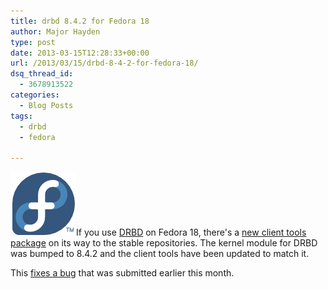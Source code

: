 ```yaml
---
title: drbd 8.4.2 for Fedora 18
author: Major Hayden
type: post
date: 2013-03-15T12:28:33+00:00
url: /2013/03/15/drbd-8-4-2-for-fedora-18/
dsq_thread_id:
  - 3678913522
categories:
  - Blog Posts
tags:
  - drbd
  - fedora

---
```

[<img src="/wp-content/uploads/2012/01/fedorainfinity.png" alt="Fedora Infinity Logo" width="105" height="102" class="alignright size-full wp-image-2712" />][1]If you use [DRBD][2] on Fedora 18, there's a [new client tools package][3] on its way to the stable repositories. The kernel module for DRBD was bumped to 8.4.2 and the client tools have been updated to match it.

This [fixes a bug][4] that was submitted earlier this month.

<br clear="all" />

 [1]: /wp-content/uploads/2012/01/fedorainfinity.png
 [2]: http://en.wikipedia.org/wiki/DRBD
 [3]: https://admin.fedoraproject.org/updates/FEDORA-2013-3540/drbd-8.4.2-1.fc18
 [4]: https://bugzilla.redhat.com/show_bug.cgi?id=917649
